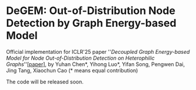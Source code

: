 # DeGEM: Out-of-Distribution Node Detection by Graph Energy-based Model
Official implementation for ICLR'25 paper ''*Decoupled Graph Energy-based Model for Node Out-of-Distribution Detection on Heterophilic Graphs*''[[paper]](https://openreview.net/pdf?id=NuVBI4wPMm),
by Yuhan Chen*, Yihong Luo*, Yifan Song, Pengwen Dai, Jing Tang,  Xiaochun Cao (* means equal contribution) 

The code will be released soon.
